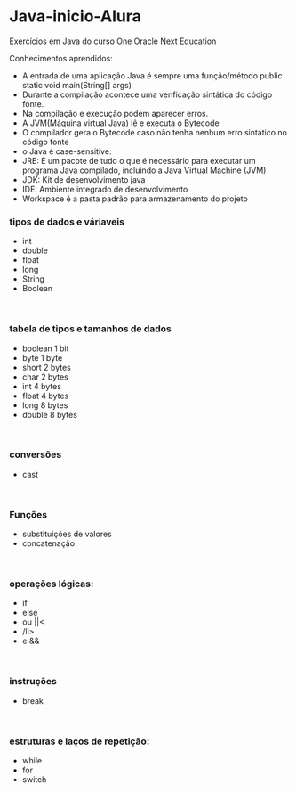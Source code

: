 # Java-inicio-Alura
Exercícios em Java do curso One Oracle Next Education

Conhecimentos aprendidos:
<div>
  <ul>
    <li>A entrada de uma aplicação Java é sempre uma função/método public static void main(String[] args)</li>
    <li>Durante a compilação acontece uma verificação sintática do código fonte.</li>
    <li>Na compilação e execução podem aparecer erros.</li>
    <li>A JVM(Máquina virtual Java) lê e executa o Bytecode</li>
    <li>O compilador gera o Bytecode caso não tenha nenhum erro sintático no código fonte</li>
    <li>o Java é case-sensitive.</li>
    <li>JRE: É um pacote de tudo o que é necessário para executar um programa Java    compilado, incluindo a Java Virtual Machine (JVM)</li>
    <li>JDK: Kit de desenvolvimento java </li>
    <li>IDE: Ambiente integrado de desenvolvimento</li>
    <li>Workspace é a pasta padrão para armazenamento do projeto</li>
  </ul>
</div>

<h3>tipos de dados e váriaveis</h3>
<div>
  <ul>
    <li>int</li>
    <li>double</li>
    <li>float</li>
    <li>long</li>
    <li>String</li>
    <li>Boolean</li>
  </ul>
</div>

<br>

<h3>tabela de tipos e tamanhos de dados</h3>
<div>
  <ul>
    <li>boolean 1 bit</li>
    <li>byte	1 byte</li>
    <li>short	2 bytes</li>
    <li>char	2 bytes</li>
    <li>int	4 bytes</li>
    <li>float	4 bytes</li>
    <li>long	8 bytes</li>
    <li>double	8 bytes</li>
  </ul>
</div>

<br>

<h3>conversões</h3>
<div>
  <ul>
    <li>cast</li>
  </ul>
</div>

<br>

<h3>Funções</h3>
<div>
  <ul>
    <li>substituições de valores</li>
    <li>concatenação</li>
  </ul>
</div>

<br>

<h3>operações lógicas:</h3>
<div>
  <ul>
    <li>if</li>
    <li>else</li>
    <li>ou ||<<li>/li>
    <li>e && </li>
  </ul>
</div>

<br>

<h3>instruções</h3>
<div>
  <ul>
      <li>break</li>
    </ul>
</div>

<br>

<h3>estruturas e laços de repetição:</h3>
<div>
  <ul>
    <li>while</li>
    <li>for</li>
    <li>switch</li>
  </ul>
</div>


